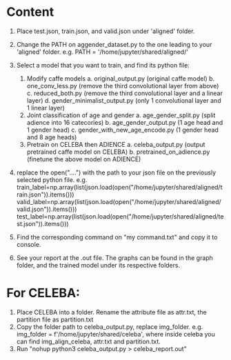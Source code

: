 # Content
1. Place test.json, train.json, and valid.json under 'aligned' folder. 
2. Change the PATH on aggender_dataset.py to the one leading to your 'aligned' folder.
    e.g. PATH = '/home/jupyter/shared/aligned/'
3. Select a model that you want to train, and find its python file:
    1. Modify caffe models
        a. original_output.py (original caffe model)
        b. one_conv_less.py (remove the third convolutional layer from above)
        c. reduced_both.py (remove the third convolutional layer and a linear layer)
        d. gender_minimalist_output.py (only 1 convolutional layer and 1 linear layer)
    2. Joint classification of age and gender
        a. age_gender_split.py (split adience into 16 catecories)
        b. age_gender_output.py (1 age head and 1 gender head)
        c. gender_with_new_age_encode.py (1 gender head and 8 age heads)
    3. Pretrain on CELEBA then ADIENCE
        a. celeba_output.py (output pretrained caffe model on CELEBA)
        b. pretrained_on_adience.py (finetune the above model on ADIENCE)
4. replace the open("....") with the path to your json file on the previously selected python file.
    e.g.
    train_label=np.array(list(json.load(open("/home/jupyter/shared/aligned/train.json")).items()))
    valid_label=np.array(list(json.load(open("/home/jupyter/shared/aligned/valid.json")).items()))
    test_label=np.array(list(json.load(open("/home/jupyter/shared/aligned/test.json")).items()))

5. Find the corresponding command on "my command.txt" and copy it to console.
6. See your report at the .out file. The graphs can be found in the graph folder, and the trained model under its respective folders.

# For CELEBA:

1. Place CELEBA into a folder. Rename the attribute file as attr.txt, the partition file as partition.txt
2. Copy the folder path to celeba_output.py, replace img_folder. e.g. img_folder = f'/home/jupyter/shared/celeba', where inside celeba you can find img_align_celeba, attr.txt and partition.txt.
3. Run "nohup python3 celeba_output.py > celeba_report.out"